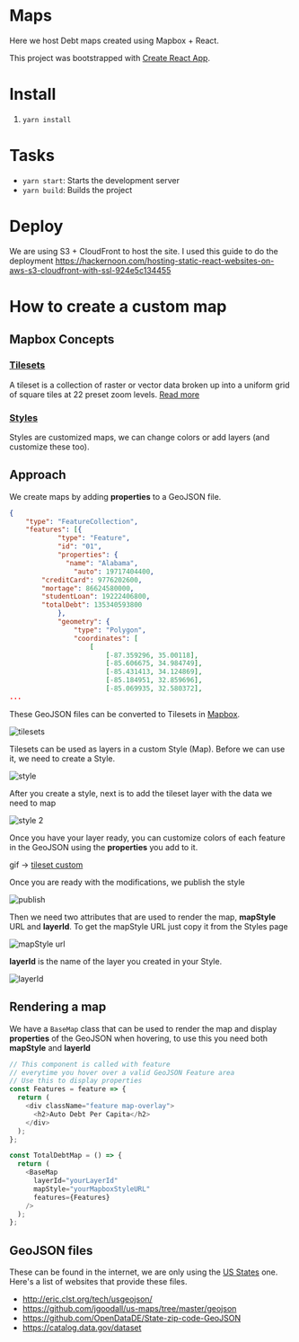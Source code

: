 # Maps

Here we host Debt maps created using Mapbox + React.

This project was bootstrapped with [Create React App](https://github.com/facebookincubator/create-react-app).

# Install

1. `yarn install`

# Tasks

* `yarn start`: Starts the development server
* `yarn build`: Builds the project

# Deploy

We are using S3 + CloudFront to host the site. I used this guide to do
the deployment https://hackernoon.com/hosting-static-react-websites-on-aws-s3-cloudfront-with-ssl-924e5c134455

# How to create a custom map

## Mapbox Concepts

### [Tilesets](https://www.mapbox.com/studio/tilesets/)

A tileset is a collection of raster or vector data broken up into a uniform grid of square tiles at 22 preset zoom levels. [Read more](https://mapbox.com/help/define-tileset)

### [Styles](https://www.mapbox.com/studio/styles/)

Styles are customized maps, we can change colors or add layers (and
customize these too).

## Approach

We create maps by adding **properties** to a GeoJSON file.
```json
{
	"type": "FeatureCollection",
	"features": [{
			"type": "Feature",
			"id": "01",
			"properties": {
			  "name": "Alabama",
				"auto": 19717404400,
        "creditCard": 9776202600,
        "mortage": 86624580000,
        "studentLoan": 19222406800,
        "totalDebt": 135340593800
			},
			"geometry": {
				"type": "Polygon",
				"coordinates": [
					[
						[-87.359296, 35.00118],
						[-85.606675, 34.984749],
						[-85.431413, 34.124869],
						[-85.184951, 32.859696],
						[-85.069935, 32.580372],
...
```

These GeoJSON files can be converted to Tilesets in [Mapbox](https://www.mapbox.com/studio/tilesets/).

![tilesets](http://g.recordit.co/OESAgSADbV.gif)

Tilesets can be used as layers in a custom Style (Map). Before we can use
it, we need to create a Style.

![style](https://monosnap.com/image/twv5xRmETKtaNWfz9e5bSyPm38HzUm.png)

After you create a style, next is to add the tileset layer with the data
we need to map

![style 2](https://monosnap.com/image/U4G5IFXcEPyNUUk3dey95UkM2rponk.png)

Once you have your layer ready, you can customize colors of each feature
in the GeoJSON using the **properties** you add to it.

gif -> [tileset custom](http://recordit.co/yAwQ0ZzW9z.gif)

Once you are ready with the modifications, we publish the style

![publish](https://monosnap.com/image/KzOGVdfZFE1aBAS8mVRiOqLxHvzwBZ.png)

Then we need two attributes that are used to render the map,
**mapStyle** URL and **layerId**. To get the mapStyle URL just copy it
from the Styles page

![mapStyle url](https://monosnap.com/image/d4EZkMz5Tt2FwQJ47t5ER9trad1pbf.png)

**layerId** is the name of the layer you created in your Style.

![layerId](https://monosnap.com/image/Q9RTh5ti9SDmjmIkNyAD77KlvG1gFr.png)

## Rendering a map

We have a `BaseMap` class that can be used to render the map and display
**properties** of the GeoJSON when hovering, to use this you need both
**mapStyle** and **layerId**

```js
// This component is called with feature
// everytime you hover over a valid GeoJSON Feature area
// Use this to display properties
const Features = feature => {
  return (
    <div className="feature map-overlay">
      <h2>Auto Debt Per Capita</h2>
    </div>
  );
};

const TotalDebtMap = () => {
  return (
    <BaseMap
      layerId="yourLayerId"
      mapStyle="yourMapboxStyleURL"
      features={Features}
    />
  );
};
```

## GeoJSON files

These can be found in the internet, we are only using the [US States](https://leafletjs.com/examples/choropleth/us-states.js) one. Here's a list of websites that provide these files.

* http://eric.clst.org/tech/usgeojson/
* https://github.com/jgoodall/us-maps/tree/master/geojson
* https://github.com/OpenDataDE/State-zip-code-GeoJSON
* https://catalog.data.gov/dataset
